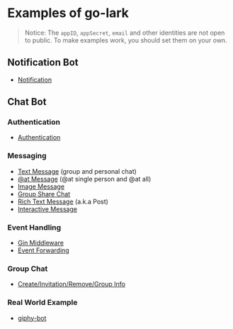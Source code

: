 # Examples of go-lark

> Notice: The `appID`, `appSecret`, `email` and other identities are not open to public. To make examples work, you should set them on your own.

## Notification Bot

- [Notification](/notification-message)

## Chat Bot

### Authentication

- [Authentication](/auth)

### Messaging

- [Text Message](/basic-message) (group and personal chat)
- [@at Message](/at-message) (@at single person and @at all)
- [Image Message](/image-message)
- [Group Share Chat](/share-chat)
- [Rich Text Message](/rich-text-message) (a.k.a Post)
- [Interactive Message](/interactive-message)


### Event Handling

- [Gin Middleware](/gin-middleware)
- [Event Forwarding](/event-forward)

### Group Chat

- [Create/Invitation/Remove/Group Info](/group)

### Real World Example

- [giphy-bot](/giphy-bot)
